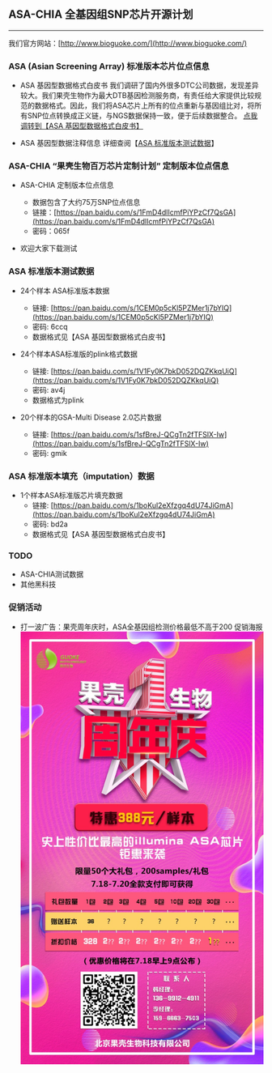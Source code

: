 ## ASA-CHIA 全基因组SNP芯片开源计划

----------
我们官方网站：[http://www.bioguoke.com/](http://www.bioguoke.com/)

### ASA (Asian Screening Array) 标准版本芯片位点信息
* ASA 基因型数据格式白皮书
我们调研了国内外很多DTC公司数据，发现差异较大。我们果壳生物作为最大DTB基因检测服务商，有责任给大家提供比较规范的数据格式。因此，我们将ASA芯片上所有的位点重新与基因组比对，将所有SNP位点转换成正义链，与NGS数据保持一致，便于后续数据整合。
[点我调转到【ASA 基因型数据格式白皮书】][1]


* ASA 基因型数据注释信息
详细查阅【<a href="#jump" target="_self">ASA 标准版本测试数据</a>】




### ASA-CHIA “果壳生物百万芯片定制计划” 定制版本位点信息
* ASA-CHIA 定制版本位点信息
    * 数据包含了大约75万SNP位点信息
    * 链接：[https://pan.baidu.com/s/1FmD4dlIcmfPiYPzCf7QsGA](https://pan.baidu.com/s/1FmD4dlIcmfPiYPzCf7QsGA) 
    * 密码：065f

* 欢迎大家下载测试




### <span id = "jump">ASA 标准版本测试数据</span>

* 24个样本 ASA标准版本数据
    * 链接: [https://pan.baidu.com/s/1CEM0p5cKl5PZMer1j7bYIQ](https://pan.baidu.com/s/1CEM0p5cKl5PZMer1j7bYIQ)
    * 密码: 6ccq
    * 数据格式见【ASA 基因型数据格式白皮书】

* 24个样本ASA标准版的plink格式数据
    * 链接: [https://pan.baidu.com/s/1V1Fy0K7bkD052DQZKkqUiQ](https://pan.baidu.com/s/1V1Fy0K7bkD052DQZKkqUiQ)
    * 密码: av4j
    * 数据格式为plink

* 20个样本的GSA-Multi Disease 2.0芯片数据
    * 链接: [https://pan.baidu.com/s/1sfBreJ-QCgTn2fTFSlX-Iw](https://pan.baidu.com/s/1sfBreJ-QCgTn2fTFSlX-Iw)
    * 密码: gmik



### ASA 标准版本填充（imputation）数据
* 1个样本ASA标准版芯片填充数据
    * 链接: [https://pan.baidu.com/s/1boKul2eXfzgq4dU74JiGmA](https://pan.baidu.com/s/1boKul2eXfzgq4dU74JiGmA)
    * 密码: bd2a
    * 数据格式见【ASA 基因型数据格式白皮书】




### TODO
* ASA-CHIA测试数据
* 其他黑科技

### 促销活动
* 打一波广告：果壳周年庆时，ASA全基因组检测价格最低不高于200
促销海报
![ASA促销](sale/sale.jpg)


  [1]: https://github.com/bioguoke/RS_white-paper